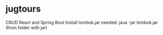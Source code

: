 # jugtours
CRUD React and Spring Boot
Install lombok.jar needed: java -jar lombok.jar (from folder with jar)